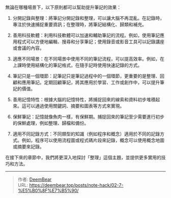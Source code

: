 # 

無論在哪種場景下，以下原則都可以幫助提升筆記的效果：

1. 分開記錄與整理：將筆記分開記錄和整理，可以讓大腦不再混亂。在記錄時，專注於快速捕捉重要資訊；在整理時，將筆記結構化、歸類和補充。

2. 善用科技軟體：利用科技軟體可以加速和輔助筆記的流程。例如，使用筆記應用程式可以方便地編輯、搜尋和分享筆記；使用錄音或影音工具可以記錄講座或會議的內容。

3. 適應不同場景：在不同場景中使用不同的筆記流程，可以提高效率。例如，在上課時使用結構化的筆記格式，在隨手記時使用快速記錄的方式。

4. 筆記只是一個環節：記筆記只是筆記過程中的一個環節，更重要的是整理、回顧和應用筆記。定期回顧筆記，將其應用於學習、工作或創作中，可以提升筆記的價值。

5. 善用記憶特性：根據大腦的記憶特性，將捕捉回來的線索和資料初步堆積起來。這可以通過使用關鍵詞、摘要和圖表等方式來實現。

6. 保鮮筆記：記憶就像魚肉一樣，有保鮮期。捕捉回來的筆記至少需要進行初步的保鮮處理，例如整理、歸檔和備份。

7. 適用不同記錄方式：不同類型的知識（例如程序和概念）適用於不同的記錄方式。例如，程序可以使用流程圖或程式碼片段來記錄，概念可以使用概念地圖或摘要來記錄。

在接下來的章節中，我們將更深入地探討「整理」這個主題，並提供更多實用的技巧和方法。


---

> 作者: [DeemBear](https://deembear.top)  
> URL: https://deembear.top/posts/note-hack/02-7-%E5%B0%8F%E7%B5%90/  

